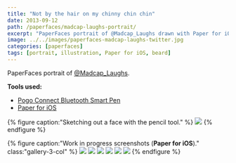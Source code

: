 ```yaml
---
title: "Not by the hair on my chinny chin chin"
date: 2013-09-12
path: /paperfaces/madcap-laughs-portrait/
excerpt: "PaperFaces portrait of @Madcap_Laughs drawn with Paper for iOS on an iPad."
image: ../../images/paperfaces-madcap-laughs-twitter.jpg
categories: [paperfaces]
tags: [portrait, illustration, Paper for iOS, beard]
---
```


PaperFaces portrait of [@Madcap_Laughs](https://twitter.com/Madcap_Laughs).

**Tools used:**

- [Pogo Connect Bluetooth Smart Pen](https://www.amazon.com/gp/product/B009K448L4/ref=as_li_ss_tl?ie=UTF8&camp=1789&creative=390957&creativeASIN=B009K448L4&linkCode=as2&tag=mademist-20)
- [Paper for iOS](https://paper.bywetransfer.com/)

{% figure caption:"Sketching out a face with the pencil tool." %}
[![](../../images/paperfaces-madcap-laughs-process-1-750.jpg)](../../images/paperfaces-madcap-laughs-process-1-lg.jpg)
{% endfigure %}

{% figure caption:"Work in progress screenshots (**Paper for iOS**)." class:"gallery-3-col" %}
[![](../../images/paperfaces-madcap-laughs-process-2-600.jpg)](../../images/paperfaces-madcap-laughs-process-2-lg.jpg)
[![](../../images/paperfaces-madcap-laughs-process-3-600.jpg)](../../images/paperfaces-madcap-laughs-process-3-lg.jpg)
[![](../../images/paperfaces-madcap-laughs-process-4-600.jpg)](../../images/paperfaces-madcap-laughs-process-4-lg.jpg)
[![](../../images/paperfaces-madcap-laughs-process-5-600.jpg)](../../images/paperfaces-madcap-laughs-process-5-lg.jpg)
[![](../../images/paperfaces-madcap-laughs-process-6-600.jpg)](../../images/paperfaces-madcap-laughs-process-6-lg.jpg)
[![](../../images/paperfaces-madcap-laughs-process-7-600.jpg)](../../images/paperfaces-madcap-laughs-process-7-lg.jpg)
{% endfigure %}
